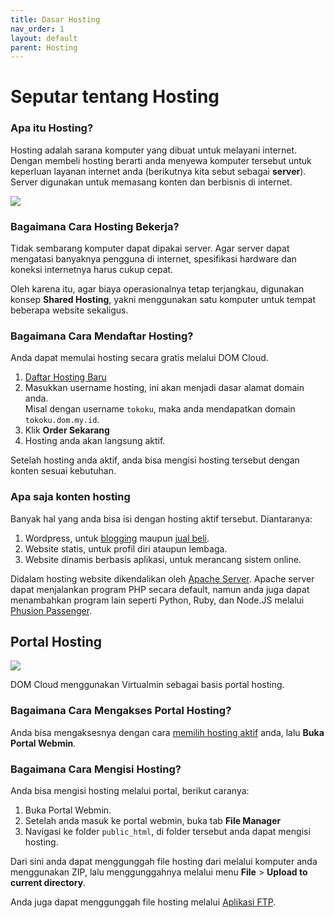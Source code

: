 ```yaml
---
title: Dasar Hosting
nav_order: 1
layout: default
parent: Hosting
---
```



# Seputar tentang Hosting

### Apa itu Hosting?

Hosting adalah sarana komputer yang dibuat untuk melayani internet. Dengan membeli hosting berarti anda menyewa komputer tersebut untuk keperluan layanan internet anda (berikutnya kita sebut sebagai **server**). Server digunakan untuk memasang konten dan berbisnis di internet.

![](https://themezee.com/wp-content/uploads/2011/05/all-themes-900x600.png)

### Bagaimana Cara Hosting Bekerja?

Tidak sembarang komputer dapat dipakai server. Agar server dapat mengatasi banyaknya pengguna di internet, spesifikasi hardware dan koneksi internetnya harus cukup cepat.

 Oleh karena itu, agar biaya operasionalnya tetap terjangkau, digunakan konsep **Shared Hosting**, yakni menggunakan satu komputer untuk tempat beberapa website sekaligus.

### Bagaimana Cara Mendaftar Hosting?

Anda dapat memulai hosting secara gratis melalui DOM Cloud.

1. [Daftar Hosting Baru](https://portal.dom.my.id/user/hosting/create)
2. Masukkan username hosting, ini akan menjadi dasar alamat domain anda.<br>Misal dengan username `tokoku`, maka anda mendapatkan domain `tokoku.dom.my.id`.
3. Klik **Order Sekarang**
4. Hosting anda akan langsung aktif.

Setelah hosting anda aktif, anda bisa mengisi hosting tersebut dengan konten sesuai kebutuhan.

### Apa saja konten hosting

Banyak hal yang anda bisa isi dengan hosting aktif tersebut. Diantaranya:

1. Wordpress, untuk [blogging](wordpress.md) maupun [jual beli](woocommerce.md).
2. Website statis, untuk profil diri ataupun lembaga.
3. Website dinamis berbasis aplikasi, untuk merancang sistem online.

Didalam hosting website dikendalikan oleh [Apache Server](apache.md). Apache server dapat menjalankan program PHP secara default, namun anda juga dapat menambahkan program lain seperti Python, Ruby, dan Node.JS melalui [Phusion Passenger](apache.md#phusion-passenger).

## Portal Hosting

![](https://www.virtualmin.com/images/carousel-screenshots/virtual-server-options.png)

DOM Cloud menggunakan Virtualmin sebagai basis portal hosting.

### Bagaimana Cara Mengakses Portal Hosting?

Anda bisa mengaksesnya dengan cara [memilih hosting aktif](https://portal.dom.my.id/user/hosting) anda, lalu **Buka Portal Webmin**.

### Bagaimana Cara Mengisi Hosting?

Anda bisa mengisi hosting melalui portal, berikut caranya:

1. Buka Portal Webmin.
2. Setelah anda masuk ke portal webmin, buka tab **File Manager**
3. Navigasi ke folder `public_html`, di folder tersebut anda dapat mengisi hosting.

Dari sini anda dapat menggunggah file hosting dari melalui komputer anda menggunakan ZIP, lalu menggunggahnya melalui menu **File** > **Upload to current directory**.

Anda juga dapat menggunggah file hosting melalui [Aplikasi FTP](ftp.md).


